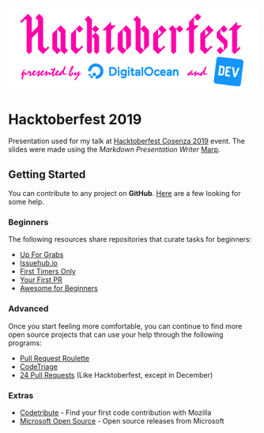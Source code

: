 [![Hacktoberfest 2019](src/images/Hacktoberfest_19_Events_lockup_color_600x200.png)](https://hacktoberfest.digitalocean.com/)

Hacktoberfest 2019
==================

Presentation used for my talk at [Hacktoberfest Cosenza 2019](https://www.meetup.com/it-IT/Google-Developer-Group-Cosenza/events/265320911) event. The slides were made using the _Markdown Presentation Writer_ [Marp](https://marp.app/).

## Getting Started
You can contribute to any project on **GitHub**. [Here](https://github.com/search?q=label:hacktoberfest+state:open+type:issue) are a few looking for some help.

### Beginners
The following resources share repositories that curate tasks for beginners:

- [Up For Grabs](https://up-for-grabs.net)
- [Issuehub.io](http://issuehub.io)
- [First Timers Only](https://www.firsttimersonly.com)
- [Your First PR](http://yourfirstpr.github.io)
- [Awesome for Beginners](https://github.com/mungell/awesome-for-beginners)

### Advanced
Once you start feeling more comfortable, you can continue to find more open source projects that can use your help through the following programs:

- [Pull Request Roulette](http://www.pullrequestroulette.com)
- [CodeTriage](https://www.codetriage.com)
- [24 Pull Requests](https://24pullrequests.com) (Like Hacktoberfest, except in December)

### Extras
- [Codetribute](https://codetribute.mozilla.org) - Find your first code contribution with Mozilla
- [Microsoft Open Source](https://opensource.microsoft.com) - Open source releases from Microsoft
